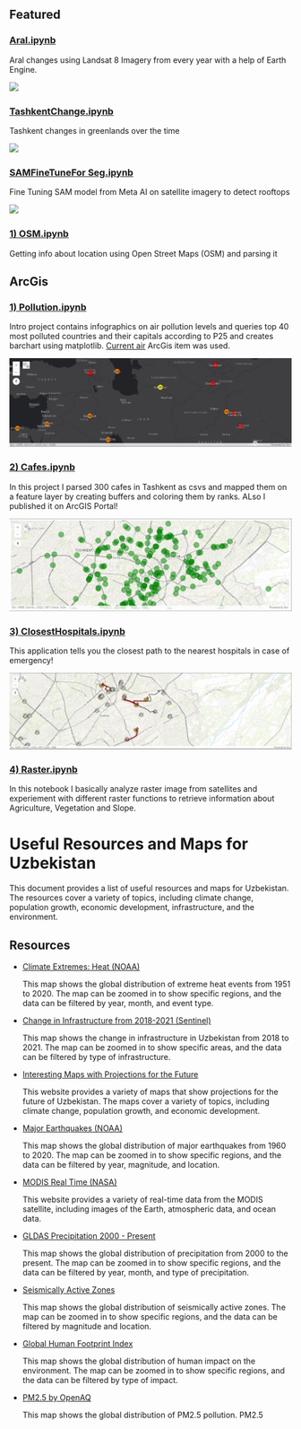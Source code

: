 
## Featured
###  [Aral.ipynb](https://github.com/NodiraTillayeva/ArcGis/blob/main/Aral/Aral.ipynb)

Aral changes using Landsat 8 Imagery from every year with a help of Earth Engine.

![](https://github.com/NodiraTillayeva/ArcGis/blob/main/Aral/Aral.png)

###  [TashkentChange.ipynb](https://github.com/NodiraTillayeva/ArcGis/blob/main/Aral/Aral.ipynb)

Tashkent changes in greenlands over the time

![](https://github.com/NodiraTillayeva/ArcGis/blob/main/Aral/Aral.png)


###  [SAMFineTuneFor Seg.ipynb](https://github.com/NodiraTillayeva/ArcGis/blob/main/Aral/Aral.ipynb)

Fine Tuning SAM model from Meta AI on satellite imagery to detect rooftops

![](https://github.com/NodiraTillayeva/ArcGis/blob/main/Aral/Aral.png)

###  [1) OSM.ipynb](https://github.com/NodiraTillayeva/ArcGis/blob/main/Aral/Aral.ipynb)

Getting info about location using Open Street Maps (OSM) and parsing it


## ArcGis
###  [1) Pollution.ipynb](https://github.com/NodiraTillayeva/ArcGis/blob/main/1.%20PM25Analysis/Pollution.ipynb)

Intro project contains infographics on air pollution levels and queries top 40 most polluted countries and their capitals according to P25 and creates barchart using matplotlib. [Current air](https://www.arcgis.com/home/item.html?id=2d718d2733a74d1689d72b922c0ac4f4) ArcGis item was used.

![](https://github.com/NodiraTillayeva/ArcGis/blob/main/1.%20PM25Analysis/def.PNG)


###  [2) Cafes.ipynb](https://github.com/NodiraTillayeva/ArcGis/blob/main/2.%20Cafes/Cafes.ipynb)

In this project I parsed 300 cafes in Tashkent as csvs and mapped them on a feature layer by creating buffers and coloring them by ranks. ALso I published it on ArcGIS Portal!

![](https://github.com/NodiraTillayeva/ArcGis/blob/main/2.%20Cafes/cafes.PNG)

###  [3) ClosestHospitals.ipynb](https://github.com/NodiraTillayeva/ArcGis/blob/main/2.%20Cafes/Cafes.ipynb)

This application tells you the closest path to the nearest hospitals in case of emergency!

![](https://github.com/NodiraTillayeva/ArcGis/blob/main/4.%20Hospitals/Hospitals.PNG)



###  [4) Raster.ipynb](https://github.com/NodiraTillayeva/ArcGis/blob/main/5.%20Raster/Raster.ipynb)

In this notebook I basically analyze raster image from satellites and experiement with different raster functions to retrieve information about Agriculture, Vegetation and Slope.



# Useful Resources and Maps for Uzbekistan

This document provides a list of useful resources and maps for Uzbekistan. The resources cover a variety of topics, including climate change, population growth, economic development, infrastructure, and the environment.

## Resources

* [Climate Extremes: Heat (NOAA)](https://www.arcgis.com/apps/mapviewer/index.html?layers=800c0f5aed3b48d493477a428ac1e747)

  This map shows the global distribution of extreme heat events from 1951 to 2020. The map can be zoomed in to show specific regions, and the data can be filtered by year, month, and event type.

* [Change in Infrastructure from 2018-2021 (Sentinel)](https://www.arcgis.com/apps/mapviewer/index.html?layers=30c4287128cc446b888ca020240c456b)

  This map shows the change in infrastructure in Uzbekistan from 2018 to 2021. The map can be zoomed in to show specific areas, and the data can be filtered by type of infrastructure.

* [Interesting Maps with Projections for the Future](https://learngis2.maps.arcgis.com/home/item.html?id=8433250e0a4148f5a3889c66e78abdf1)

  This website provides a variety of maps that show projections for the future of Uzbekistan. The maps cover a variety of topics, including climate change, population growth, and economic development.

* [Major Earthquakes (NOAA)](https://learngis2.maps.arcgis.com/apps/mapviewer/index.html?layers=7add98e882ec4442931e63b29f2d3b94)

  This map shows the global distribution of major earthquakes from 1960 to 2020. The map can be zoomed in to show specific regions, and the data can be filtered by year, magnitude, and location.

* [MODIS Real Time (NASA)](https://learngis2.maps.arcgis.com/apps/mapviewer/index.html?layers=b8f4033069f141729ffb298b7418b653)

  This website provides a variety of real-time data from the MODIS satellite, including images of the Earth, atmospheric data, and ocean data.

* [GLDAS Precipitation 2000 - Present](https://learngis2.maps.arcgis.com/apps/mapviewer/index.html?webmap=01fa55f171eb48a7ac9c460c0339e6c1)

  This map shows the global distribution of precipitation from 2000 to the present. The map can be zoomed in to show specific regions, and the data can be filtered by year, month, and type of precipitation.

* [Seismically Active Zones](https://learngis2.maps.arcgis.com/apps/mapviewer/index.html?layers=37a384d4c1ef4f56a33a40f291a634e9)

  This map shows the global distribution of seismically active zones. The map can be zoomed in to show specific regions, and the data can be filtered by magnitude and location.

* [Global Human Footprint Index](https://learngis2.maps.arcgis.com/home/item.html?id=f659bfae8c9948d2be6a33b306193ced)

  This map shows the global distribution of human impact on the environment. The map can be zoomed in to show specific regions, and the data can be filtered by type of impact.

* [PM2.5 by OpenAQ](https://learngis2.maps.arcgis.com/apps/mapviewer/index.html?layers=8dcf5d4e124f480fa8c529fbe25ba04e)

  This map shows the global distribution of PM2.5 pollution. PM2.5












